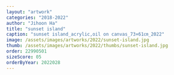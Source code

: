 ```yaml
---
layout: "artwork"
categories: "2018-2022"
author: "Jihoon Ha"
title: "sunset island"
caption: "sunset island_acrylic,oil on canvas_73×61㎝_2022"
image: /assets/images/artworks/2022/sunset-island.jpg
thumb: /assets/images/artworks/2022/thumbs/sunset-island.jpg
order: 22990501
sizeScore: 05
orderByYear: 2022028
---
```

